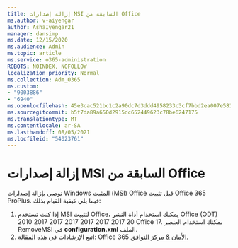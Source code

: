 ```yaml
---
title: إزالة إصدارات MSI السابقة من Office
ms.author: v-aiyengar
author: AshaIyengar21
manager: dansimp
ms.date: 12/15/2020
ms.audience: Admin
ms.topic: article
ms.service: o365-administration
ROBOTS: NOINDEX, NOFOLLOW
localization_priority: Normal
ms.collection: Adm_O365
ms.custom:
- "9003886"
- "6940"
ms.openlocfilehash: 45e3cac521bc1c2a90dc7d3ddd4958233c3cf7bbd2ea007e581f343bca7b5631
ms.sourcegitcommit: b5f7da89a650d2915dc652449623c78be6247175
ms.translationtype: MT
ms.contentlocale: ar-SA
ms.lasthandoff: 08/05/2021
ms.locfileid: "54023761"
---
```

# <a name="remove-prior-msi-versions-of-office"></a>إزالة إصدارات MSI السابقة من Office

نوصي بإزالة إصدارات Windows المثبت (MSI) Office قبل تثبيت Office 365 ProPlus. فيما يلي كيفية القيام بذلك:

1. إذا كنت تستخدم MSI لتثبيت Office، يمكنك استخدام أداة النشر Office (ODT) 2010 2017 2017 2017 2017 2017 2017 20 Office 17. يمكنك استخدام العنصر RemoveMSI في **configuration.xml** الملف.
1. اتبع الإرشادات في هذه المقالة: Office 365 [الأمان & مركز التوافق.](https://go.microsoft.com/fwlink/p/?linkid=2077143)